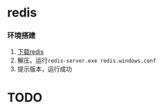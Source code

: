 # redis

### 环境搭建

1. [下载redis](https://github.com/MSOpenTech/redis/releases)
2. 解压。运行`redis-server.exe redis.windows.conf`
3. 提示版本，运行成功

# TODO

